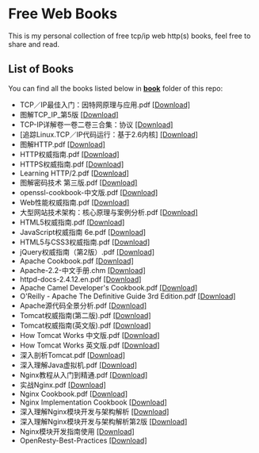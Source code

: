 # Free Web Books

This is my personal collection of free tcp/ip web http(s) books, feel free to share and read.

## List of Books

You can find all the books listed below in [**book**](/book) folder of this repo:

* TCP／IP最佳入门：因特网原理与应用.pdf [[Download]](/book/TCP／IP最佳入门：因特网原理与应用.pdf)
* 图解TCP_IP_第5版 [[Download]](/book/图解TCP_IP_第5版.pdf)
* TCP-IP详解卷一卷二卷三合集：协议 [[Download]](/book/TCP-IP详解卷一卷二卷三合集：协议.rar)
* [追踪Linux.TCP／IP代码运行：基于2.6内核] [[Download]](/book/%5B追踪Linux.TCP／IP代码运行：基于2.6内核%5D.pdf)
* 图解HTTP.pdf [[Download]](/book/图解HTTP.pdf)
* HTTP权威指南.pdf [[Download]](/book/HTTP权威指南（中文版）.pdf)
* HTTPS权威指南.pdf [[Download]](/book/HTTPS权威指南.pdf)
* Learning HTTP/2.pdf [[Download]](/book/learninghttp2.pdf)
* 图解密码技术 第三版.pdf [[Download]](/book/图解密码技术%20第三版.pdf)
* openssl-cookbook-中文版.pdf [[Download]](/book/openssl-cookbook-中文版.pdf)
* Web性能权威指南.pdf [[Download]](/book/Web性能权威指南.pdf)
* 大型网站技术架构：核心原理与案例分析.pdf [[Download]](/book/大型网站技术架构：核心原理与案例分析.pdf)
* HTML5权威指南.pdf [[Download]](/book/HTML5权威指南.pdf)
* JavaScript权威指南 6e.pdf [[Download]](/book/JavaScript权威指南%206e.pdf)
* HTML5与CSS3权威指南.pdf [[Download]](/book/HTML5与CSS3权威指南.pdf)
* jQuery权威指南（第2版）.pdf [[Download]](/book/jQuery权威指南（第2版）.pdf)
* Apache Cookbook.pdf [[Download]](/book/Apache%20Cookbook.pdf)
* Apache-2.2-中文手册.chm [[Download]](/book/Apache-2.2-中文手册.chm)
* httpd-docs-2.4.12.en.pdf [[Download]](/book/httpd-docs-2.4.12.en.pdf)
* Apache Camel Developer's Cookbook.pdf [[Download]](/book/%5BApache%20Camel%20Developer's%20Cookbook%5D.pdf)
* O'Reilly - Apache The Definitive Guide 3rd Edition.pdf [[Download]](/book/O'Reilly%20-%20Apache%20The%20Definitive%20Guide%203rd%20Edition.pdf)
* Apache源代码全景分析.pdf [[Download]](/book/Apache源代码全景分析.pdf)
* Tomcat权威指南(第二版).pdf [[Download]](/book/Tomcat权威指南(第二版).pdf)
* Tomcat权威指南(英文版).pdf [[Download]](/book/Tomcat权威指南(英文版).pdf)
* How Tomcat Works 中文版.pdf [[Download]](/book/How%20Tomcat%20Works%20中文版.pdf)
* How Tomcat Works 英文版.pdf [[Download]](/book/How%20Tomcat%20Works%20英文版.pdf)
* 深入剖析Tomcat.pdf [[Download]](/book/深入剖析Tomcat.pdf)
* 深入理解Java虚拟机.pdf [[Download]](/book/深入理解Java虚拟机[JVM高级特性与最佳实践](周志明).pdf)
* Nginx教程从入门到精通.pdf [[Download]](/book/Nginx教程从入门到精通(运维生存时间TTLSA出品).pdf)
* 实战Nginx.pdf [[Download]](/book/实战Nginx.取代Apache的高性能Web服务器.2010.pdf)
* Nginx Cookbook.pdf [[Download]](/book/Complete_NGINX_Cookbook.pdf)
* Nginx Implementation Cookbook [[Download]](/book/Packtpub.Nginx.1.Web.Server.Implementation.Cookbook-www.gocit.vn.pdf)
* 深入理解Nginx模块开发与架构解析 [[Download]](/book/深入理解Nginx模块开发与架构解析.pdf)
* 深入理解Nginx模块开发与架构解析第2版 [[Download]](/book/深入理解Nginx模块开发与架构解析第2版.pdf)
* Nginx模块开发指南使用 [[Download]](/book/Nginx模块开发指南使用C++11和Boost程序库(罗剑锋著).pdf)
* OpenResty-Best-Practices [[Download]](/book/OpenResty-Best-Practices.pdf)
